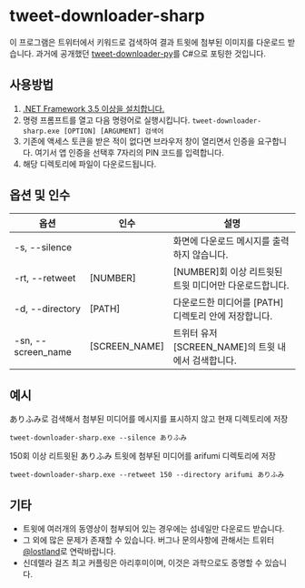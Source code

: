 # tweet-downloader-sharp

이 프로그램은 트위터에서 키워드로 검색하여 결과 트윗에 첨부된 이미지를 다운로드 받습니다. 과거에 공개했던 [tweet-downloader-py](https://github.com/overworks/tweet-downloader-py)를 C#으로 포팅한 것입니다. 

## 사용방법

1. [.NET Framework 3.5 이상을 설치합니다.](https://www.microsoft.com/net/download/framework)
2. 명령 프롬프트를 열고 다음 명령어로 실행시킵니다. `tweet-downloader-sharp.exe [OPTION] [ARGUMENT] 검색어`
3. 기존에 액세스 토큰을 받은 적이 없다면 브라우저 창이 열리면서 인증을 요구합니다. 여기서 앱 인증을 선택후 7자리의 PIN 코드를 입력합니다.
4. 해당 디렉토리에 파일이 다운로드됩니다.

## 옵션 및 인수

| 옵션               | 인수          | 설명                                                    |
| ------------------ | ------------- | ------------------------------------------------------- |
| -s, --silence      |               | 화면에 다운로드 메시지를 출력하지 않습니다.             |
| -rt, --retweet     | [NUMBER]      | [NUMBER]회 이상 리트윗된 트윗 미디어만 다운로드합니다.  |
| -d, --directory    | [PATH]        | 다운로드한 미디어를 [PATH] 디렉토리 안에 저장합니다.    |
| -sn, --screen_name | [SCREEN_NAME] | 트위터 유저 [SCREEN_NAME]의 트윗 내에서 검색합니다.     |

## 예시

ありふみ로 검색해서 첨부된 미디어를 메시지를 표시하지 않고 현재 디렉토리에 저장
```
tweet-downloader-sharp.exe --silence ありふみ
```

150회 이상 리트윗된 ありふみ 트윗에 첨부된 미디어를 arifumi 디렉토리에 저장
```
tweet-downloader-sharp.exe --retweet 150 --directory arifumi ありふみ
```

## 기타

- 트윗에 여러개의 동영상이 첨부되어 있는 경우에는 섬네일만 다운로드 받습니다.
- 그 외에 많은 문제가 존재할 수 있습니다. 버그나 문의사항에 관해서는 트위터 [@lostland](https://twitter.com/lostland)로 연락바랍니다.
- 신데렐라 걸즈 최고 커플링은 아리후미이며, 이것은 과학으로도 증명할 수 있습니다.